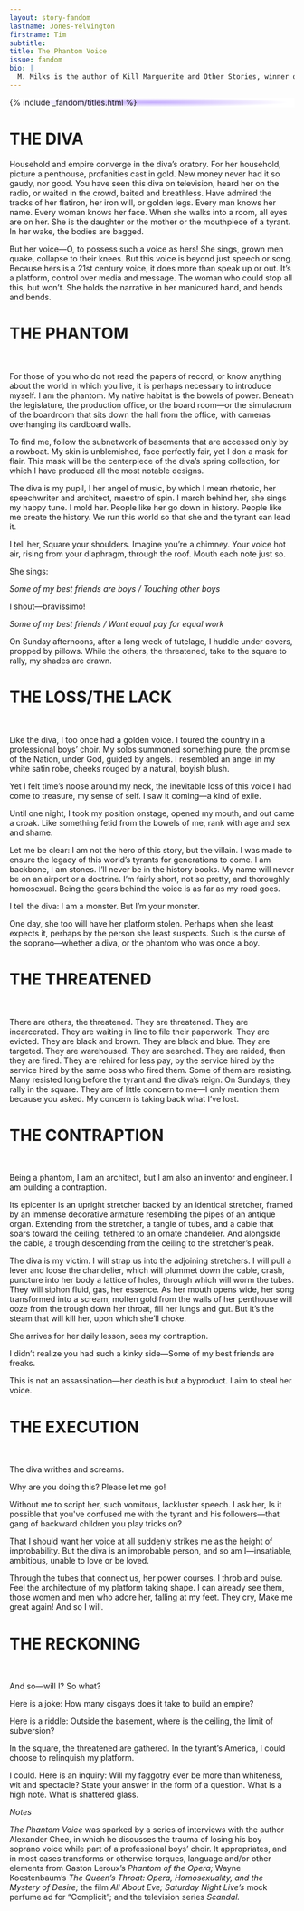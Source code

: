```yaml
---
layout: story-fandom
lastname: Jones-Yelvington
firstname: Tim
subtitle: 
title: The Phantom Voice
issue: fandom
bio: |
  M. Milks is the author of Kill Marguerite and Other Stories, winner of the 2015 Devil’s Kitchen Reading Award in Fiction and a Lambda Literary Award finalist; as well as three chapbooks, most recently The Feels, an exploration of fan fiction and affect. They are editor of The &NOW Awards 3: The Best Innovative Writing, 2011-2013 and co-editor of Asexualities: Feminist and Queer Perspectives.
---
```


<style>

.section-intro {

background-image: radial-gradient(50% 50%, #8553FB -100%, #fff 95%);
}
</style>




<div class="section-intro section">
    <div class="inner-section-wrapper">
                     {% include _fandom/titles.html %}

            
</div>

</div><!-- /section-intro -->

<div class="section-one section">
    <div class="inner-section-wrapper">
    <div class="text-wrapper"><h1 class="story-heading">THE DIVA</h1>
        <p>Household and empire converge in the diva’s oratory. For her household, picture a penthouse, profanities cast in gold. New money never had it so gaudy, nor good. You have seen this diva on television, heard her on the radio, or waited in the crowd, baited and breathless. Have admired the tracks of her flatiron, her iron will, or golden legs. Every man knows her name. Every woman knows her face. When she walks into a room, all eyes are on her. She is the daughter or the mother or the mouthpiece of a tyrant. In her wake, the bodies are bagged.</p>
        <p>But her voice—O, to possess such a voice as hers! She sings, grown men quake, collapse to their knees. But this voice is beyond just speech or song. Because hers is a 21st century voice, it does more than speak up or out. It’s a platform, control over media and message. The woman who could stop all this, but won’t. She holds the narrative in her manicured hand, and bends and bends.</p> 
</div></div>
</div><!-- / section one -->
<div class="section-two section">
    <div class="inner-section-wrapper">
<div class="text-wrapper"><h1 class="story-heading">THE PHANTOM</h1> 
<p>For those of you who do not read the papers of record, or know anything about the world in which you live, it is perhaps necessary to introduce myself. I am the phantom. My native habitat is the bowels of power. Beneath the legislature, the production office, or the board room—or the simulacrum of the boardroom that sits down the hall from the office, with cameras overhanging its cardboard walls.</p> 
<p>To find me, follow the subnetwork of basements that are accessed only by a rowboat. My skin is unblemished, face perfectly fair, yet I don a mask for flair. This mask will be the centerpiece of the diva’s spring collection, for which I have produced all the most notable designs.</p>
<p>The diva is my pupil, I her angel of music, by which I mean rhetoric, her speechwriter and architect, maestro of spin. I march behind her, she sings my happy tune. I mold her. People like her go down in history. People like me create the history. We run this world so that she and the tyrant can lead it.</p>
<p>I tell her, Square your shoulders. Imagine you’re a chimney. Your voice hot air, rising from your diaphragm, through the roof. Mouth each note just so.</p>
<p>She sings:</p>
<p><i>Some of my best friends are boys / Touching other boys</i></p>
<p>I shout—bravissimo!</p>
<p><i>Some of my best friends / Want equal pay for equal work</i></p>
<p>On Sunday afternoons, after a long week of tutelage, I huddle under covers, propped by pillows. While the others, the threatened, take to the square to rally, my shades are drawn.</p>
</div>
</div>
</div><!-- /section-two -->
<div class="section-three section">
    <div class="inner-section-wrapper">
<div class="text-wrapper"><h1 class="story-heading">THE LOSS/THE LACK</h1> 
<p>Like the diva, I too once had a golden voice. I toured the country in a professional boys’ choir. My solos summoned something pure, the promise of the Nation, under God, guided by angels. I resembled an angel in my white satin robe, cheeks rouged by a natural, boyish blush.</p>
<p>Yet I felt time’s noose around my neck, the inevitable loss of this voice I had come to treasure, my sense of self. I saw it coming—a kind of exile.</p>
<p>Until one night, I took my position onstage, opened my mouth, and out came a croak. Like something fetid from the bowels of me, rank with age and sex and shame.</p>
<p>Let me be clear: I am not the hero of this story, but the villain. I was made to ensure the legacy of this world’s tyrants for generations to come. I am backbone, I am stones. I’ll never be in the history books. My name will never be on an airport or a doctrine. I’m fairly short, not so pretty, and thoroughly homosexual. Being the gears behind the voice is as far as my road goes.</p>
<p>I tell the diva: I am a monster. But I’m your monster.</p>
<p>One day, she too will have her platform stolen. Perhaps when she least expects it, perhaps by the person she least suspects. Such is the curse of the soprano—whether a diva, or the phantom who was once a boy.</p>
</div>
</div>
</div><!-- /section-three -->
<div class="section-four section">
    <div class="inner-section-wrapper">
<div class="text-wrapper"><h1 class="story-heading">THE THREATENED</h1> 
<p>There are others, the threatened. They are threatened. They are incarcerated. They are waiting in line to file their paperwork. They are evicted. They are black and brown. They are black and blue. They are targeted. They are warehoused. They are searched. They are raided, then they are fired. They are rehired for less pay, by the service hired by the service hired by the same boss who fired them. Some of them are resisting. Many resisted long before the tyrant and the diva’s reign. On Sundays, they rally in the square. They are of little concern to me—I only mention them because you asked. My concern is taking back what I’ve lost. </p>  
</div>
</div>
</div><!-- /section-four -->
<div class="section-five section">
    <div class="inner-section-wrapper">
<div class="text-wrapper"><h1 class="story-heading">THE CONTRAPTION</h1> 
<p>Being a phantom, I am an architect, but I am also an inventor and engineer. I am building a contraption.</p>  
<p>Its epicenter is an upright stretcher backed by an identical stretcher, framed by an immense decorative armature resembling the pipes of an antique organ. Extending from the stretcher, a tangle of tubes, and a cable that soars toward the ceiling, tethered to an ornate chandelier. And alongside the cable, a trough descending from the ceiling to the stretcher’s peak.</p>
<p>The diva is my victim. I will strap us into the adjoining stretchers. I will pull a lever and loose the chandelier, which will plummet down the cable, crash, puncture into her body a lattice of holes, through which will worm the tubes. They will siphon fluid, gas, her essence. As her mouth opens wide, her song transformed into a scream, molten gold from the walls of her penthouse will ooze from the trough down her throat, fill her lungs and gut. But it’s the steam that will kill her, upon which she’ll choke.</p>
<p>She arrives for her daily lesson, sees my contraption.</p>
<p>I didn’t realize you had such a kinky side—Some of my best friends are freaks.</p>
<p>This is not an assassination—her death is but a byproduct. I aim to steal her voice.</p>
</div>
</div>
</div><!-- /section-five -->
<div class="section-six section">
    <div class="inner-section-wrapper">
<div class="text-wrapper"><h1 class="story-heading">THE EXECUTION  </h1> 
<p>The diva writhes and screams.</p> 
<p>Why are you doing this? Please let me go!</p>
<p>Without me to script her, such vomitous, lackluster speech. I ask her, Is it possible that you've confused me with the tyrant and his followers—that gang of backward children you play tricks on?</p>
<p>That I should want her voice at all suddenly strikes me as the height of improbability. But the diva is an improbable person, and so am I—insatiable, ambitious, unable to love or be loved.</p> 
<p>Through the tubes that connect us, her power courses. I throb and pulse. Feel the architecture of my platform taking shape. I can already see them, those women and men who adore her, falling at my feet. They cry, Make me great again! And so I will.</p> 
</div>
</div>
</div><!-- /section-six -->
<div class="section-seven section">
    <div class="inner-section-wrapper">
<div class="text-wrapper"><h1 class="story-heading">THE RECKONING </h1> 
<p>And so—will I? So what?</p>
<p>Here is a joke: How many cisgays does it take to build an empire?</p>
<p>Here is a riddle: Outside the basement, where is the ceiling, the limit of subversion?</p>
<p>In the square, the threatened are gathered. In the tyrant’s America, I could choose to relinquish my platform.</p> 
<p>I could. Here is an inquiry: Will my faggotry ever be more than whiteness, wit and spectacle? State your answer in the form of a question. What is a high note. What is shattered glass.</p> 
</div>
</div>
</div><!-- /section-seven -->
<div class="section-eight section notes gray-border">
    <div class="inner-section-wrapper">
<div class="text-wrapper">
<p><i>Notes</i> </p>
<p><i>The Phantom Voice</i> was sparked by a series of interviews with the author Alexander Chee, in which he discusses the trauma of losing his boy soprano voice while part of a professional boys’ choir. It appropriates, and in most cases transforms or otherwise torques, language and/or other elements from Gaston Leroux’s <i>Phantom of the Opera;</i> Wayne Koestenbaum’s <i>The Queen’s Throat: Opera, Homosexuality, and the Mystery of Desire;</i> the film <i>All About Eve; Saturday Night Live’s</i> mock perfume ad for “Complicit”; and the television series <i>Scandal.</i></p> 
 </div>
</div>
</div><!-- /section-six -->
    

    

